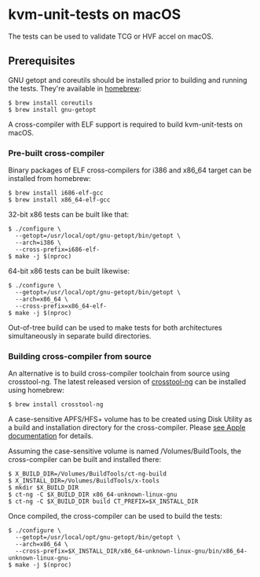 # kvm-unit-tests on macOS

The tests can be used to validate TCG or HVF accel on macOS.

## Prerequisites

GNU getopt and coreutils should be installed prior to building and running the
tests. They're available in [homebrew](https://brew.sh):
```
$ brew install coreutils
$ brew install gnu-getopt
```

A cross-compiler with ELF support is required to build kvm-unit-tests on macOS.

### Pre-built cross-compiler

Binary packages of ELF cross-compilers for i386 and x86_64 target can be
installed from homebrew:
```
$ brew install i686-elf-gcc
$ brew install x86_64-elf-gcc
```

32-bit x86 tests can be built like that:
```
$ ./configure \
  --getopt=/usr/local/opt/gnu-getopt/bin/getopt \
  --arch=i386 \
  --cross-prefix=i686-elf-
$ make -j $(nproc)
```

64-bit x86 tests can be built likewise:
```
$ ./configure \
  --getopt=/usr/local/opt/gnu-getopt/bin/getopt \
  --arch=x86_64 \
  --cross-prefix=x86_64-elf-
$ make -j $(nproc)
```

Out-of-tree build can be used to make tests for both architectures
simultaneously in separate build directories.

### Building cross-compiler from source

An alternative is to build cross-compiler toolchain from source using
crosstool-ng. The latest released version of
[crosstool-ng](https://github.com/crosstool-ng/crosstool-ng) can be installed
using homebrew:
```
$ brew install crosstool-ng
```

A case-sensitive APFS/HFS+ volume has to be created using Disk Utility as a
build and installation directory for the cross-compiler. Please [see Apple
documentation](https://support.apple.com/guide/disk-utility/dsku19ed921c/mac)
for details.

Assuming the case-sensitive volume is named /Volumes/BuildTools, the
cross-compiler can be built and installed there:
```
$ X_BUILD_DIR=/Volumes/BuildTools/ct-ng-build
$ X_INSTALL_DIR=/Volumes/BuildTools/x-tools
$ mkdir $X_BUILD_DIR
$ ct-ng -C $X_BUILD_DIR x86_64-unknown-linux-gnu
$ ct-ng -C $X_BUILD_DIR build CT_PREFIX=$X_INSTALL_DIR
```

Once compiled, the cross-compiler can be used to build the tests:
```
$ ./configure \
  --getopt=/usr/local/opt/gnu-getopt/bin/getopt \
  --arch=x86_64 \
  --cross-prefix=$X_INSTALL_DIR/x86_64-unknown-linux-gnu/bin/x86_64-unknown-linux-gnu-
$ make -j $(nproc)
```
